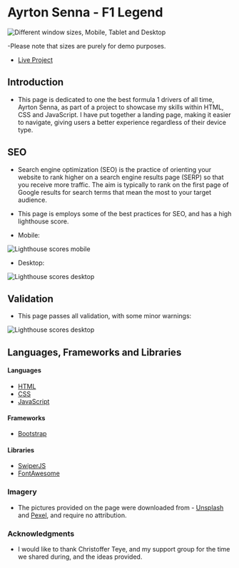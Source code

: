 # Ayrton Senna - F1 Legend

![Different window sizes, Mobile, Tablet and Desktop](https://res.cloudinary.com/frank2021/image/upload/v1665056001/portfolio/hyper_models_white_rjjyhu.png)

-Please note that sizes are purely for demo purposes.

- [Live Project](https://quiet-twilight-401223.netlify.app/)

## Introduction

- This page is dedicated to one the best formula 1 drivers of all time, Ayrton Senna, as part of a project to showcase my skills within HTML, CSS and JavaScript.
  I have put together a landing page, making it easier to navigate, giving users a better experience regardless of their device type.

## SEO

- Search engine optimization (SEO) is the practice of orienting your website to rank higher on a search engine results page (SERP) so that you receive more traffic. The aim is typically to rank on the first page of Google results for search terms that mean the most to your target audience.

- This page is employs some of the best practices for SEO, and has a high lighthouse score.

- Mobile:

![Lighthouse scores mobile](https://res.cloudinary.com/frank2021/image/upload/v1665745711/portfolio/lighthouse_mobile_kbwxwz.png)

- Desktop:

![Lighthouse scores desktop](https://res.cloudinary.com/frank2021/image/upload/v1665745711/portfolio/lighthouse_desktop_xsvwnc.png)

## Validation

- This page passes all validation, with some minor warnings:

![Lighthouse scores desktop](https://res.cloudinary.com/frank2021/image/upload/v1665085126/portfolio/validation_hdxbit.png)

## Languages, Frameworks and Libraries

#### Languages

- [HTML](https://en.wikipedia.org/wiki/HTML)
- [CSS](https://en.wikipedia.org/wiki/CSS)
- [JavaScript](https://en.wikipedia.org/wiki/JavaScript)

#### Frameworks

- [Bootstrap](https://getbootstrap.com/)

#### Libraries

- [SwiperJS](https://swiperjs.com/)
- [FontAwesome](https://fontawesome.com/)

### Imagery

- The pictures provided on the page were downloaded from - [Unsplash](https://unsplash.com/)
  and [Pexel](https://pexels.com/), and require no attribution.

### Acknowledgments

- I would like to thank Christoffer Teye, and my support group for the time we shared during, and the ideas provided.
